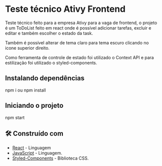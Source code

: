 # Teste técnico Ativy Frontend

Teste técnico feito para a empresa Ativy para a vaga de frontend, o projeto é um ToDoList feito em react onde é possível adicionar tarefas, excluir e editar e também escolher o estado da task.

Também é possível alterar de tema claro para tema escuro clicando no icone superior direito.

Como ferramenta de controle de estado foi utilizado o Context API e para estilização foi utilizado o styled-components.
## Instalando dependências

npm i ou npm install

## Iniciando o projeto

npm start

## 🛠️ Construído com

* [React](https://www.typescriptlang.org/) - Linguagem
* [JavaScript](javascript.com) - Linguagem.
* [Styled-Components](https://styled-components.com/) - Biblioteca CSS.